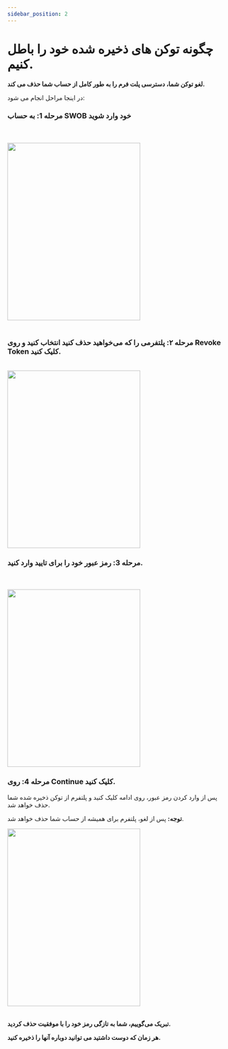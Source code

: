 ```yaml
---
sidebar_position: 2
---
```


# چگونه توکن های ذخیره شده خود را باطل کنیم.

**لغو توکن شما، دسترسی پلت فرم را به طور کامل از حساب شما حذف می کند.**

در اینجا مراحل انجام می شود:

### مرحله 1: به حساب SWOB خود وارد شوید

<br/>
<br/>
<img src="/img/Save-Tokens.png" height="400" width="300" />
<br/>
<br/>

### مرحله ۲: پلتفرمی را که می‌خواهید حذف کنید انتخاب کنید و روی Revoke Token کلیک کنید.

<br/>
<img src="/img/SelectTokenToDelete.png" height="400" width="300" />
<br/>

### مرحله 3: رمز عبور خود را برای تایید وارد کنید.

<br/>
<br/>
<img src="/img/ConfirmDelete.png" height="400" width="300" />
<br/>

### مرحله 4: روی Continue کلیک کنید.

پس از وارد کردن رمز عبور، روی ادامه کلیک کنید و پلتفرم از توکن ذخیره شده شما حذف خواهد شد.

**توجه:** پس از لغو، پلتفرم برای همیشه از حساب شما حذف خواهد شد.

<img src="/img/DeletedToken.png" height="400" width="300" />
<br/>
<br/>

**تبریک می‌گوییم، شما به تازگی رمز خود را با موفقیت حذف کردید.**

**هر زمان که دوست داشتید می توانید دوباره آنها را ذخیره کنید.**
